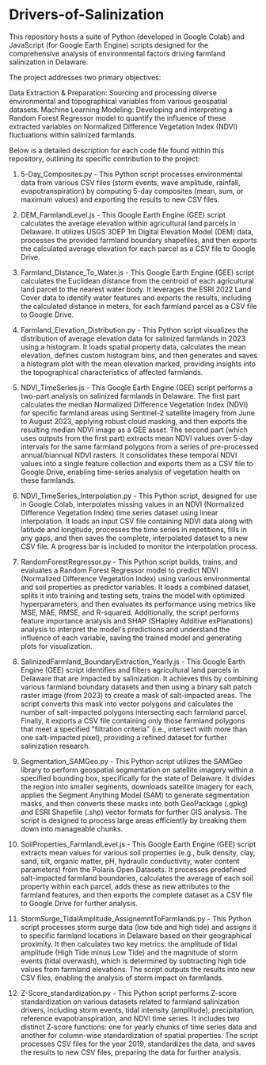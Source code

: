 # Drivers-of-Salinization

This repository hosts a suite of Python (developed in Google Colab) and JavaScript (for Google Earth Engine) scripts designed for the comprehensive analysis of environmental factors driving farmland salinization in Delaware.

The project addresses two primary objectives:

Data Extraction & Preparation: Sourcing and processing diverse environmental and topographical variables from various geospatial datasets.
Machine Learning Modeling: Developing and interpreting a Random Forest Regressor model to quantify the influence of these extracted variables on Normalized Difference Vegetation Index (NDVI) fluctuations within salinized farmlands.

Below is a detailed description for each code file found within this repository, outlining its specific contribution to the project:


1) 5-Day_Composites.py - This Python script processes environmental data from various CSV files (storm events, wave amplitude, rainfall, evapotranspiration) by computing 5-day composites (mean, sum, or maximum values) and exporting the results to new CSV files.

2) DEM_FarmlandLevel.js - This Google Earth Engine (GEE) script calculates the average elevation within agricultural land parcels in Delaware. It utilizes USGS 3DEP 1m Digital Elevation Model (DEM) data, processes the provided farmland boundary shapefiles, and then exports the calculated average elevation for each parcel as a CSV file to Google Drive.

3) Farmland_Distance_To_Water.js - This Google Earth Engine (GEE) script calculates the Euclidean distance from the centroid of each agricultural land parcel to the nearest water body. It leverages the ESRI 2022 Land Cover data to identify water features and exports the results, including the calculated distance in meters, for each farmland parcel as a CSV file to Google Drive. 

4) Farmland_Elevation_Distribution.py - This Python script visualizes the distribution of average elevation data for salinized farmlands in 2023 using a histogram. It loads spatial property data, calculates the mean elevation, defines custom histogram bins, and then generates and saves a histogram plot with the mean elevation marked, providing insights into the topographical characteristics of affected farmlands.

5) NDVI_TimeSeries.js - This Google Earth Engine (GEE) script performs a two-part analysis on salinized farmlands in Delaware.
The first part calculates the median Normalized Difference Vegetation Index (NDVI) for specific farmland areas using Sentinel-2 satellite imagery from June to August 2023, applying robust cloud masking, and then exports the resulting median NDVI image as a GEE asset.
The second part (which uses outputs from the first part) extracts mean NDVI values over 5-day intervals for the same farmland polygons from a series of pre-processed annual/biannual NDVI rasters. It consolidates these temporal NDVI values into a single feature collection and exports them as a CSV file to Google Drive, enabling time-series analysis of vegetation health on these farmlands.

6) NDVI_TimeSeries_Interpolation.py - This Python script, designed for use in Google Colab, interpolates missing values in an NDVI (Normalized Difference Vegetation Index) time series dataset using linear interpolation. It loads an input CSV file containing NDVI data along with latitude and longitude, processes the time series in repetitions, fills in any gaps, and then saves the complete, interpolated dataset to a new CSV file. A progress bar is included to monitor the interpolation process.

7) RandomForestRegressor.py - This Python script builds, trains, and evaluates a Random Forest Regressor model to predict NDVI (Normalized Difference Vegetation Index) using various environmental and soil properties as predictor variables. It loads a combined dataset, splits it into training and testing sets, trains the model with optimized hyperparameters, and then evaluates its performance using metrics like MSE, MAE, RMSE, and R-squared. Additionally, the script performs feature importance analysis and SHAP (SHapley Additive exPlanations) analysis to interpret the model's predictions and understand the influence of each variable, saving the trained model and generating plots for visualization.

8) SalinizedFarmland_BoundaryExtraction_Yearly.js - This Google Earth Engine (GEE) script identifies and filters agricultural land parcels in Delaware that are impacted by salinization. It achieves this by combining various farmland boundary datasets and then using a binary salt patch raster image (from 2023) to create a mask of salt-impacted areas. The script converts this mask into vector polygons and calculates the number of salt-impacted polygons intersecting each farmland parcel. Finally, it exports a CSV file containing only those farmland polygons that meet a specified "filtration criteria" (i.e., intersect with more than one salt-impacted pixel), providing a refined dataset for further salinization research.

9) Segmentation_SAMGeo.py - This Python script utilizes the SAMGeo library to perform geospatial segmentation on satellite imagery within a specified bounding box, specifically for the state of Delaware. It divides the region into smaller segments, downloads satellite imagery for each, applies the Segment Anything Model (SAM) to generate segmentation masks, and then converts these masks into both GeoPackage (.gpkg) and ESRI Shapefile (.shp) vector formats for further GIS analysis. The script is designed to process large areas efficiently by breaking them down into manageable chunks.

10) SoilProperties_FarmlandLevel.js - This Google Earth Engine (GEE) script extracts mean values for various soil properties (e.g., bulk density, clay, sand, silt, organic matter, pH, hydraulic conductivity, water content parameters) from the Polaris Open Datasets. It processes predefined salt-impacted farmland boundaries, calculates the average of each soil property within each parcel, adds these as new attributes to the farmland features, and then exports the complete dataset as a CSV file to Google Drive for further analysis.

11) StormSurge_TidalAmplitude_AssignemntToFarmlands.py - This Python script processes storm surge data (low tide and high tide) and assigns it to specific farmland locations in Delaware based on their geographical proximity. It then calculates two key metrics: the amplitude of tidal amplitude (High Tide minus Low Tide) and the magnitude of storm events (tidal overwash), which is determined by subtracting high tide values from farmland elevations. The script outputs the results into new CSV files, enabling the analysis of storm impact on farmlands.

12) Z-Score_standardization.py - This Python script performs Z-score standardization on various datasets related to farmland salinization drivers, including storm events, tidal intensity (amplitude), precipitation, reference evapotranspiration, and NDVI time series. It includes two distinct Z-score functions: one for yearly chunks of time series data and another for column-wise standardization of spatial properties. The script processes CSV files for the year 2019, standardizes the data, and saves the results to new CSV files, preparing the data for further analysis.

